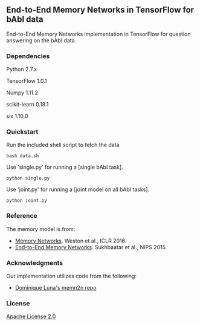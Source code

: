## End-to-End Memory Networks in TensorFlow for bAbI data

End-to-End Memory Networks implementation in TensorFlow for question answering on the bAbI data.


### Dependencies

Python 2.7.x

TensorFlow 1.0.1

Numpy 1.11.2

scikit-learn 0.18.1

six 1.10.0


### Quickstart

Run the included shell script to fetch the data

	bash data.sh
	
Use 'single.py' for running a [single bAbI task].

	python single.py
	
Use 'joint.py' for running a [joint model on all bAbI tasks].

	python joint.py
	
	
### Reference

The memory model is from:
* [Memory Networks](https://arxiv.org/pdf/1410.3916.pdf). Weston et al., ICLR 2016.
* [End-to-End Memory Networks](https://papers.nips.cc/paper/5846-end-to-end-memory-networks.pdf). Sukhbaatar et al., NIPS 2015.


### Acknowledgments

Our implementation utilizes code from the following:
* [Dominique Luna's memn2n repo](https://github.com/domluna/memn2n)


### License

[Apache License 2.0](http://www.apache.org/licenses/LICENSE-2.0)

